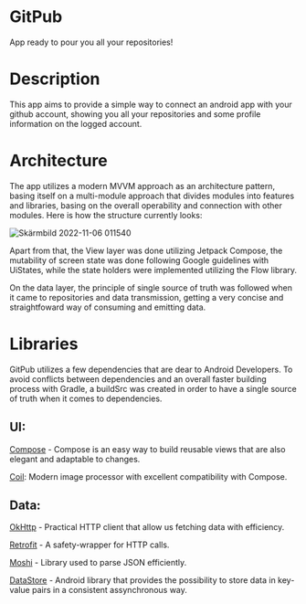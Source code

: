 # GitPub
 App ready to pour you all your repositories!
 
 # Description
 
 This app aims to provide a simple way to connect an android app with your github account, showing you all your repositories and some profile information on the logged account.
 
 # Architecture
 The app utilizes a modern MVVM approach as an architecture pattern, basing itself on a multi-module approach that divides modules into features and libraries, basing on the overall operability and connection with other modules. Here is how the structure currently looks:
 
 
![Skärmbild 2022-11-06 011540](https://user-images.githubusercontent.com/23667489/200148233-27039d94-7273-4ab8-b1ea-8c6be947b254.png)

Apart from that, the View layer was done utilizing Jetpack Compose, the mutability of screen state was done following Google guidelines with UiStates, while the state holders were implemented utilizing the Flow library.

On the data layer, the principle of single source of truth was followed when it came to repositories and data transmission, getting a very concise and straightfoward way of consuming and emitting data.

# Libraries

GitPub utilizes a few dependencies that are dear to Android Developers. To avoid conflicts between dependencies and an overall faster building process with Gradle, a buildSrc was created in order to have a single source of truth when it comes to dependencies.

 ## UI:

[Compose](https://developer.android.com/jetpack/compose?gclid=Cj0KCQjwk5ibBhDqARIsACzmgLQmoRGBqjhfIS01MLVLXSMgwhHyuDDprFlVzv2nv-7XbLJoxNiC39oaAr_4EALw_wcB&gclsrc=aw.ds) - Compose is an easy way to build reusable views that are also elegant and adaptable to changes.

[Coil](https://coil-kt.github.io/coil/): Modern image processor with excellent compatibility with Compose.

## Data:

[OkHttp](https://square.github.io/okhttp/) - Practical HTTP client that allow us fetching data with efficiency.

[Retrofit](https://square.github.io/retrofit/) - A safety-wrapper for HTTP calls.

[Moshi](https://github.com/square/moshi) - Library used to parse JSON efficiently.

[DataStore](https://developer.android.com/topic/libraries/architecture/datastore) - Android library that provides the possibility to store data in key-value pairs in a consistent assynchronous way.
